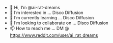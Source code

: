 - 👋 Hi, I’m @ai-rat-dreams
- 👀 I’m interested in ... Disco Diffusion
- 🌱 I’m currently learning ... Disco Diffusion
- 💞️ I’m looking to collaborate on ... Disco Diffusion
- 📫 How to reach me ... DM @ https://www.reddit.com/user/ai_rat_dreams

<!---
ai-rat-dreams/ai-rat-dreams is a ✨ special ✨ repository because its `README.md` (this file) appears on your GitHub profile.
You can click the Preview link to take a look at your changes.
--->
